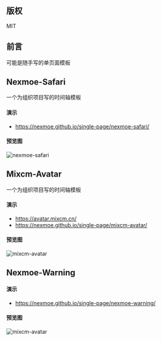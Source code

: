 ## 版权 
MIT

## 前言
可能是随手写的单页面模板


## Nexmoe-Safari
一个为组织项目写的时间轴模板

#### 演示
- https://nexmoe.github.io/single-page/nexmoe-safari/

#### 预览图
![nexmoe-safari](https://nexmoe.github.io/single-page/cover/2018-04-20_23-06-59.png)

## Mixcm-Avatar
一个为组织项目写的时间轴模板

#### 演示
- https://avatar.mixcm.cn/
- https://nexmoe.github.io/single-page/mixcm-avatar/

#### 预览图
![mixcm-avatar](https://nexmoe.github.io/single-page/cover/2738569080.png)

## Nexmoe-Warning

#### 演示
- https://nexmoe.github.io/single-page/nexmoe-warning/

#### 预览图
![mixcm-avatar](https://nexmoe.github.io/single-page/cover/59f545cd0b244.png)
